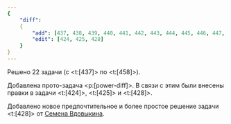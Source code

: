 ```yaml
---
{
    "diff":
    {
        "add": [437, 438, 439, 440, 441, 442, 443, 444, 445, 446, 447, 448, 449, 450, 451, 452, 453, 454, 455, 456, 457, 458],
        "edit": [424, 425, 428]
    }
}
---
```


Решено 22 задачи (с <t:[437]> по <t:[458]>).

Добавлена прото-задача <p:[power-diff]>. В связи с этим были внесены правки в задачи <t:[424]>, <t:[425]> и <t:[428]>.

Добавлено новое предпочтительное и более простое решение задачи <t:[428]> от [Семена Вдовыкина](/solvers#iiilll_llliii).